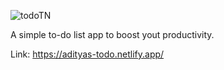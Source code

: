 ![todoTN](https://user-images.githubusercontent.com/77228474/110441330-ab9a2380-80df-11eb-9d1e-d1b059a07aa2.png)

A simple to-do list app to boost yout productivity.

Link:
https://adityas-todo.netlify.app/
